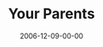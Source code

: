 ---
layout: message
category: message
series: "Home For The Holidays"
title: "Your Parents"
date: 2006-12-09-00-00
message_id: 39
audio: "http://s3.amazonaws.com/crossroads-media/messages/audio/HFTH_02_Your_Parents_12-10-06_Wells.mp3"
audio-duration: "40:24"
explicit: false
---